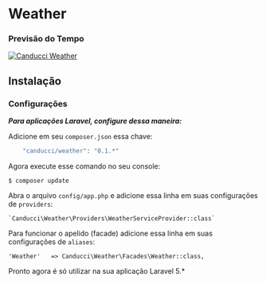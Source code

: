 # Weather

### Previsão do Tempo

[![Canducci Weather](http://i666.photobucket.com/albums/vv25/netdragoon/1447477148_Weather_zpsczx6fzr6.png)](https://packagist.org/packages/canducci/weather)

## Instalação

### Configurações

___Para aplicações Laravel, configure dessa maneira:___

Adicione em seu `composer.json` essa chave:

```PHP
	"canducci/weather": "0.1.*"
```

Agora execute esse comando no seu console:

    $ composer update


Abra o arquivo `config/app.php` e adicione essa linha em suas configurações de `providers`:

	`Canducci\Weather\Providers\WeatherServiceProvider::class`


Para funcionar o apelido (facade) adicione essa linha em suas configurações de `aliases`:

	'Weather'   => Canducci\Weather\Facades\Weather::class,


Pronto agora é só utilizar na sua aplicação Laravel 5.*	